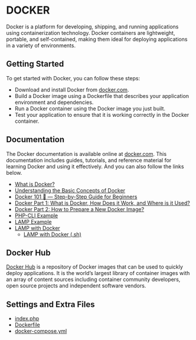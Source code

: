 # DOCKER

Docker is a platform for developing, shipping, and running applications using containerization technology. Docker containers are lightweight, portable, and self-contained, making them ideal for deploying applications in a variety of environments.

## Getting Started

To get started with Docker, you can follow these steps:

- Download and install Docker from [docker.com](https://www.docker.com/).
- Build a Docker image using a Dockerfile that describes your application environment and dependencies.
- Run a Docker container using the Docker image you just built.
- Test your application to ensure that it is working correctly in the Docker container.

## Documentation

The Docker documentation is available online at [docker.com](https://docs.docker.com/). This documentation includes guides, tutorials, and reference material for learning Docker and using it effectively. And you can also follow the links below.

- [What is Docker?](./docker.md)
- [Understanding the Basic Concepts of Docker](./understanding.docker.md)
- [Docker 101 🐳 — Step-by-Step Guide for Beginners](./docker.101.md)
- [Docker Part 1: What is Docker, How Does it Work, and Where is it Used?](./docker.section.1.md)
- [Docker Part 2: How to Prepare a New Docker Image?](./docker.section.2.md)
- [PHP-CLI Example](./php.cli.example.md)
- [LAMP Example](./lamp.example.md)
- [LAMP with Docker](./lamp.with.docker.md)
  - [LAMP with Docker (.sh)](./lamp.with.docker.sh)

## Docker Hub

[Docker Hub](https://hub.docker.com/) is a repository of Docker images that can be used to quickly deploy applications. It is the world’s largest library of container images with an array of content sources including container community developers, open source projects and independent software vendors.

## Settings and Extra Files

- [index.php](./docs/index.php)
- [Dockerfile](./docs/Dockerfile)
- [docker-compose.yml](./docs/docker-compose.yml)
